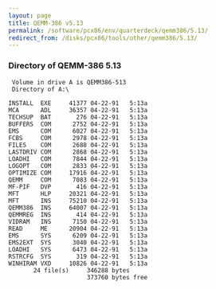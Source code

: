 ```yaml
---
layout: page
title: QEMM-386 v5.13
permalink: /software/pcx86/env/quarterdeck/qemm386/5.13/
redirect_from: /disks/pcx86/tools/other/qemm386/5.13/
---
```


### Directory of QEMM-386 5.13
    
     Volume in drive A is QEMM386-513
     Directory of A:\
    
    INSTALL  EXE     41377 04-22-91   5:13a
    MCA      ADL     36357 04-22-91   5:13a
    TECHSUP  BAT       276 04-22-91   5:13a
    BUFFERS  COM      2752 04-22-91   5:13a
    EMS      COM      6027 04-22-91   5:13a
    FCBS     COM      2978 04-22-91   5:13a
    FILES    COM      2688 04-22-91   5:13a
    LASTDRIV COM      2868 04-22-91   5:13a
    LOADHI   COM      7844 04-22-91   5:13a
    LOGOPT   COM      2833 04-22-91   5:13a
    OPTIMIZE COM     17916 04-22-91   5:13a
    QEMM     COM      7083 04-22-91   5:13a
    MF-PIF   DVP       416 04-22-91   5:13a
    MFT      HLP     20321 04-22-91   5:13a
    MFT      INS     75210 04-22-91   5:13a
    QEMM386  INS     64007 04-22-91   5:13a
    QEMMREG  INS       414 04-22-91   5:13a
    VIDRAM   INS      7150 04-22-91   5:13a
    READ     ME      20904 04-22-91   5:13a
    EMS      SYS      6209 04-22-91   5:13a
    EMS2EXT  SYS      3040 04-22-91   5:13a
    LOADHI   SYS      6473 04-22-91   5:13a
    RSTRCFG  SYS       319 04-22-91   5:13a
    WINHIRAM VXD     10826 04-22-91   5:13a
           24 file(s)     346288 bytes
                          373760 bytes free
